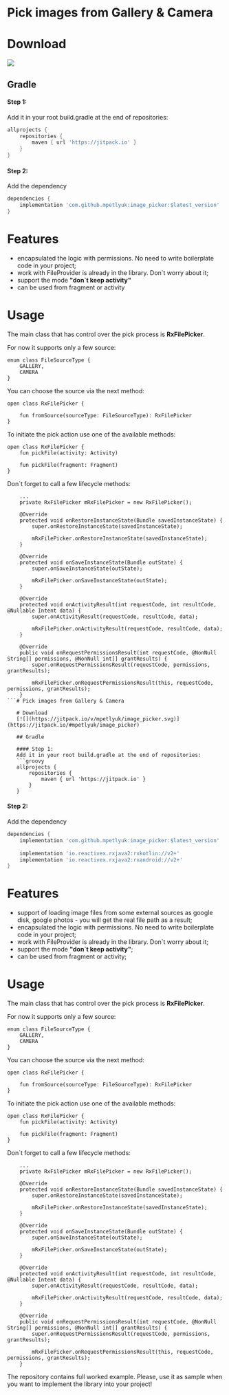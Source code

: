 # Pick images from Gallery & Camera

# Download
[![](https://jitpack.io/v/mpetlyuk/image_picker.svg)](https://jitpack.io/#mpetlyuk/image_picker)

## Gradle

#### Step 1:
Add it in your root build.gradle at the end of repositories:
```groovy
allprojects {
    repositories {
        maven { url 'https://jitpack.io' }
    }
}
```

#### Step 2:
Add the dependency
```groovy
dependencies {
    implementation 'com.github.mpetlyuk:image_picker:$latest_version'
}
```

# Features
- encapsulated the logic with permissions. No need to write boilerplate code in your project;
- work with FileProvider is already in the library. Don`t worry about it;
- support the mode **"don`t keep activity"**
- can be used from fragment or activity

# Usage
The main class that has control over the pick process is **RxFilePicker**. 

For now it supports only a few source:
```
enum class FileSourceType {
    GALLERY,
    CAMERA
}
```

You can choose the source via the next method:
```
open class RxFilePicker {

    fun fromSource(sourceType: FileSourceType): RxFilePicker
}
```

To initiate the pick action use one of the available methods:
```
open class RxFilePicker {
    fun pickFile(activity: Activity)

    fun pickFile(fragment: Fragment)
}
```

Don`t forget to call a few lifecycle methods:
```
    ...
    private RxFilePicker mRxFilePicker = new RxFilePicker();

    @Override
    protected void onRestoreInstanceState(Bundle savedInstanceState) {
        super.onRestoreInstanceState(savedInstanceState);

        mRxFilePicker.onRestoreInstanceState(savedInstanceState);
    }

    @Override
    protected void onSaveInstanceState(Bundle outState) {
        super.onSaveInstanceState(outState);

        mRxFilePicker.onSaveInstanceState(outState);
    }

    @Override
    protected void onActivityResult(int requestCode, int resultCode, @Nullable Intent data) {
        super.onActivityResult(requestCode, resultCode, data);

        mRxFilePicker.onActivityResult(requestCode, resultCode, data);
    }

    @Override
    public void onRequestPermissionsResult(int requestCode, @NonNull String[] permissions, @NonNull int[] grantResults) {
        super.onRequestPermissionsResult(requestCode, permissions, grantResults);

        mRxFilePicker.onRequestPermissionsResult(this, requestCode, permissions, grantResults);
    }
```# Pick images from Gallery & Camera
   
   # Download
   [![](https://jitpack.io/v/mpetlyuk/image_picker.svg)](https://jitpack.io/#mpetlyuk/image_picker)
   
   ## Gradle
   
   #### Step 1:
   Add it in your root build.gradle at the end of repositories:
   ```groovy
   allprojects {
       repositories {
           maven { url 'https://jitpack.io' }
       }
   }
   ```
   
   #### Step 2:
   Add the dependency
   ```groovy
   dependencies {
       implementation 'com.github.mpetlyuk:image_picker:$latest_version'
       
       implementation 'io.reactivex.rxjava2:rxkotlin://v2+'
       implementation 'io.reactivex.rxjava2:rxandroid://v2+'
   }
   ```
   
   # Features
   - support of loading image files from some external sources as google disk, google photos - you will get the real file path as a result;
   - encapsulated the logic with permissions. No need to write boilerplate code in your project;
   - work with FileProvider is already in the library. Don`t worry about it;
   - support the mode **"don`t keep activity"**;
   - can be used from fragment or activity;
   
   # Usage
   The main class that has control over the pick process is **RxFilePicker**. 
   
   For now it supports only a few source:
   ```
   enum class FileSourceType {
       GALLERY,
       CAMERA
   }
   ```
   
   You can choose the source via the next method:
   ```
   open class RxFilePicker {
   
       fun fromSource(sourceType: FileSourceType): RxFilePicker
   }
   ```
   
   To initiate the pick action use one of the available methods:
   ```
   open class RxFilePicker {
       fun pickFile(activity: Activity)
   
       fun pickFile(fragment: Fragment)
   }
   ```
   
   Don`t forget to call a few lifecycle methods:
   ```
       ...
       private RxFilePicker mRxFilePicker = new RxFilePicker();
   
       @Override
       protected void onRestoreInstanceState(Bundle savedInstanceState) {
           super.onRestoreInstanceState(savedInstanceState);
   
           mRxFilePicker.onRestoreInstanceState(savedInstanceState);
       }
   
       @Override
       protected void onSaveInstanceState(Bundle outState) {
           super.onSaveInstanceState(outState);
   
           mRxFilePicker.onSaveInstanceState(outState);
       }
   
       @Override
       protected void onActivityResult(int requestCode, int resultCode, @Nullable Intent data) {
           super.onActivityResult(requestCode, resultCode, data);
   
           mRxFilePicker.onActivityResult(requestCode, resultCode, data);
       }
   
       @Override
       public void onRequestPermissionsResult(int requestCode, @NonNull String[] permissions, @NonNull int[] grantResults) {
           super.onRequestPermissionsResult(requestCode, permissions, grantResults);
   
           mRxFilePicker.onRequestPermissionsResult(this, requestCode, permissions, grantResults);
       }
   ```
   
   The repository contains full worked example. Please, use it as sample when you want to implement the library into your project!